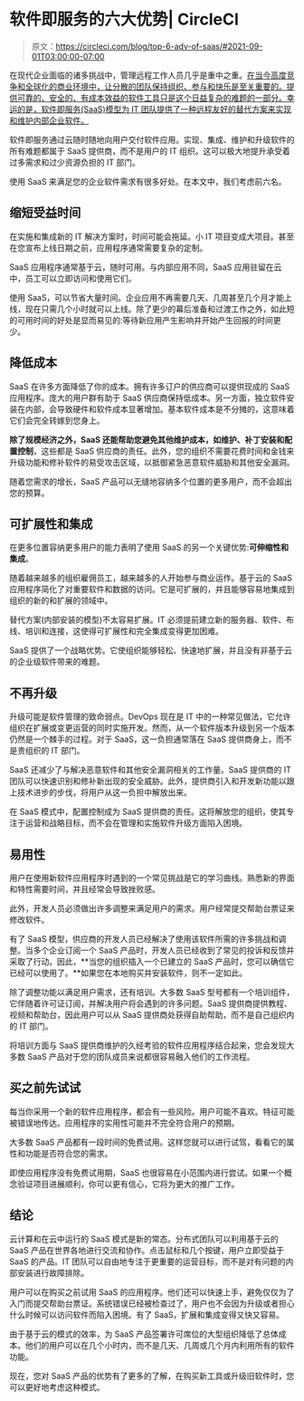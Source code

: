 # 软件即服务的六大优势| CircleCI

> 原文：<https://circleci.com/blog/top-6-adv-of-saas/#2021-09-01T03:00:00-07:00>

在现代企业面临的诸多挑战中，管理远程工作人员几乎是重中之重。[在当今高度竞争和全球化的商业环境中，让分散的团队保持组织、参与和快乐是至关重要的。提供可靠的、安全的、有成本效益的软件工具只是这个日益复杂的难题的一部分。幸运的是，软件即服务(SaaS)模型为 IT 团队提供了一种远程友好的替代方案来实现和维护内部企业软件。](https://circleci.com/blog/building-strong-distributed-teams-one-pixel-at-a-time/)

软件即服务通过云随时随地向用户交付软件应用。实现、集成、维护和升级软件的所有难题都属于 SaaS 提供商，而不是用户的 IT 组织。这可以极大地提升承受着过多需求和过少资源负担的 IT 部门。

使用 SaaS 来满足您的企业软件需求有很多好处。在本文中，我们考虑前六名。

## 缩短受益时间

在实施和集成新的 IT 解决方案时，时间可能会拖延。小 IT 项目变成大项目。甚至在您宣布上线日期之前，应用程序通常需要复杂的定制。

SaaS 应用程序通常基于云，随时可用。与内部应用不同，SaaS 应用驻留在云中，员工可以立即访问和使用它们。

使用 SaaS，可以节省大量时间。企业应用不再需要几天、几周甚至几个月才能上线，现在只需几个小时就可以上线。除了更少的幕后准备和过渡工作之外，如此短的可用时间的好处是显而易见的:等待新应用产生影响并开始产生回报的时间更少。

## 降低成本

SaaS 在许多方面降低了你的成本。拥有许多订户的供应商可以提供现成的 SaaS 应用程序。庞大的用户群有助于 SaaS 供应商保持低成本。另一方面，独立软件安装在内部，会导致硬件和软件成本显著增加。基本软件成本是不分摊的，这意味着它们会完全转嫁到您身上。

**除了规模经济之外，SaaS 还能帮助您避免其他维护成本，如维护、补丁安装和配置控制**，这些都是 SaaS 供应商的责任。此外，您的组织不需要花费时间和金钱来升级功能和修补软件的易受攻击区域，以抵御紧急恶意软件威胁和其他安全漏洞。

随着您需求的增长，SaaS 产品可以无缝地容纳多个位置的更多用户，而不会超出您的预算。

## 可扩展性和集成

在更多位置容纳更多用户的能力表明了使用 SaaS 的另一个关键优势:**可伸缩性和集成**。

随着越来越多的组织雇佣员工，越来越多的人开始参与商业运作。基于云的 SaaS 应用程序简化了对重要软件和数据的访问。它是可扩展的，并且能够容易地集成到组织的新的和扩展的领域中。

替代方案(内部安装的模型)不太容易扩展。IT 必须提前建立新的服务器、软件、布线、培训和连接，这使得可扩展性和完全集成变得更加困难。

SaaS 提供了一个战略优势。它使组织能够轻松、快速地扩展，并且没有非基于云的企业级软件带来的难题。

## 不再升级

升级可能是软件管理的致命弱点。DevOps 现在是 IT 中的一种常见做法，它允许组织在扩展或变更运营的同时实施开发。然而，从一个软件版本升级到另一个版本仍然是一个棘手的过程。对于 SaaS，这一负担通常落在 SaaS 提供商身上，而不是贵组织的 IT 部门。

SaaS 还减少了与解决恶意软件和其他安全漏洞相关的工作量。SaaS 提供商的 IT 团队可以快速识别和修补新出现的安全威胁。此外，提供商引入和开发新功能以跟上技术进步的步伐，将用户从这一负担中解放出来。

在 SaaS 模式中，配置控制成为 SaaS 提供商的责任。这将解放您的组织，使其专注于运营和战略目标，而不会在管理和实施软件升级方面陷入困境。

## 易用性

用户在使用新软件应用程序时遇到的一个常见挑战是它的学习曲线。熟悉新的界面和特性需要时间，并且经常会导致挫败感。

此外，开发人员必须做出许多调整来满足用户的需求。用户经常提交帮助台票证来修改软件。

有了 SaaS 模型，供应商的开发人员已经解决了使用该软件所需的许多挑战和调整。当多个企业订阅一个 SaaS 产品时，开发人员已经收到了常见的投诉和反馈并采取了行动。因此，**当您的组织插入一个已建立的 SaaS 产品时，您可以确信它已经可以使用了。**如果您在本地购买并安装软件，则不一定如此。

除了调整功能以满足用户需求，还有培训。大多数 SaaS 型号都有一个培训组件，它伴随着许可证订阅，并解决用户将会遇到的许多问题。SaaS 提供商提供教程、视频和帮助台，因此用户可以从 SaaS 提供商处获得自助帮助，而不是自己组织内的 IT 部门。

将培训方面与 SaaS 提供商维护的久经考验的软件应用程序结合起来，您会发现大多数 SaaS 产品对于您的团队成员来说都很容易融入他们的工作流程。

## 买之前先试试

每当你采用一个新的软件应用程序，都会有一些风险。用户可能不喜欢。特征可能被错误地传达。应用程序的实用性可能并不完全符合用户的预期。

大多数 SaaS 产品都有一段时间的免费试用。这样您就可以进行试驾，看看它的属性和功能是否符合您的需求。

即使应用程序没有免费试用期，SaaS 也很容易在小范围内进行尝试。如果一个概念验证项目进展顺利，你可以更有信心，它将为更大的推广工作。

## 结论

云计算和在云中运行的 SaaS 模式是新的常态。分布式团队可以利用基于云的 SaaS 产品在世界各地进行交流和协作。点击鼠标和几个按键，用户立即受益于 SaaS 的产品。IT 团队可以自由地专注于更重要的运营目标，而不是对有问题的内部安装进行故障排除。

用户可以在购买之前试用 SaaS 的应用程序。他们还可以快速上手，避免仅仅为了入门而提交帮助台票证。系统错误已经被检查过了，用户也不会因为升级或者担心什么时候可以访问软件而陷入困境。有了 SaaS，扩展和集成变得又快又容易。

由于基于云的模式的效率，为 SaaS 产品签署许可席位的大型组织降低了总体成本。他们的用户可以在几个小时内，而不是几天、几周或几个月内利用所有的软件功能。

现在，您对 SaaS 产品的优势有了更多的了解，在购买新工具或升级旧软件时，您可以更好地考虑这种模式。